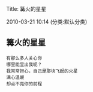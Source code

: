 Title: 篝火的星星

2010-03-21 10:14 (分类:默认分类)

## 篝火的星星

 
```
有那么多人关心你
哪里能显出我呢？
我常常担心，自己是那块飞起的火星
满心温暖
却点不亮你的前程
```
